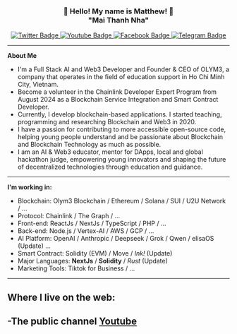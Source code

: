 <h3 align="center">👋   Hello! My name is Matthew!   👋 <br/> "Mai Thanh Nha" </h3>

<div id="badges" align="center">
  <a href="https://x.com/thanhnhaweb3">
    <img src="https://img.shields.io/badge/Twitter-green?style=for-the-badge&logo=twitter&logoColor=white" alt="Twitter Badge"/>
  </a>
  <a href="https://youtube.com/songonha">
    <img src="https://img.shields.io/badge/YouTube-red?style=for-the-badge&logo=youtube&logoColor=white" alt="Youtube Badge"/>
  </a>
  <a href="https://facebook.com/thanhnhaweb3">
    <img src="https://img.shields.io/badge/Facebook-gray?style=for-the-badge&logo=facebook&logoColor=white" alt="Facebook Badge"/>
  </a>
  <a href="https://t.me/thanhnhaweb3">
    <img src="https://img.shields.io/badge/Telegram-yellow?style=for-the-badge&logo=telegram&logoColor=white" alt="Telegram Badge"/>
  </a>
  <br/>
</div>

---
**About Me**
- I'm a Full Stack AI and Web3 Developer and Founder & CEO of OLYM3, a company that operates in the field of education support in Ho Chi Minh City, Vietnam.
- Become a volunteer in the Chainlink Developer Expert Program from August 2024 as a Blockchain Service Integration and Smart Contract Developer.
- Currently, I develop blockchain-based applications. I started teaching, programming and researching Blockchain and Web3 in 2020.
- I have a passion for contributing to more accessible open-source code, helping young people understand and be passionate about Blockchain and Blockchain Technology as much as possible.
- I am an AI & Web3 educator, mentor for DApps, local and global hackathon judge, empowering young innovators and shaping the future of decentralized technologies through education and guidance.
---
**I'm working in:**
 - Blockchain: Olym3 Blockchain / Ethereum / Solana / SUI / U2U Network / ...
 - Protocol: Chainlink / The Graph / ...
 - Front-end: ReactJs / NextJs / TypeScript / PHP / ...
 - Back-end: Node.js / Vertex-AI / AWS / GCP / ...
 - AI Platform: OpenAI / Anthropic / Deepseek / Grok / Qwen / elisaOS (Update) ...
 - Smart Contract: Solidity (EVM) / Move / *Ink!* (Update)
 - Major Languages: **NextJs** / **Solidity** / *Rust* (Update)
 - Marketing Tools: Tiktok for Business / ...
---
Where I live on the web:
-----------------------
-The public channel <a href="https://youtube.com/songonha">Youtube</a>
-----------------------

